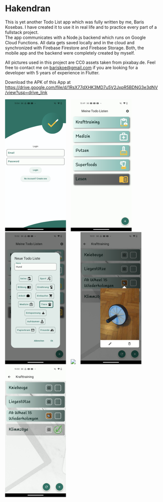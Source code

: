 # Hakendran

This is yet another Todo List app which was fully written by me, Baris Kosebas. I have created it to use it in real life
and to practice every part of a fullstack project.  
The app communicates with a Node.js backend which runs on Google Cloud Functions. All data gets saved locally and in the cloud and synchronized 
with Firebase Firestore and Firebase Storage.
Both, the mobile app and the backend were completely created by myself. 

All pictures used in this project are CC0 assets taken from pixabay.de. 
Feel free to contact me on bariskoe@gmail.com if you are looking for a developer with 5 years of experience in Flutter.

Download the APK of this App at 
https://drive.google.com/file/d/1RsX77dXHK3MD7u5V2JxpR5BDNG3e3dNV/view?usp=drive_link



<img src="screenshots/login.png" width="200">  &nbsp;&nbsp; <img src="screenshots/meine_listen.png" width="200"> &nbsp;&nbsp;  <img src="screenshots/new_list_dialog.png" width="200"> &nbsp;&nbsp;  <img src="screenshots/new_todo_dialog.jpg" width="200"> &nbsp;&nbsp;  <img src="screenshots/photo_popover.png" width="200">   &nbsp;&nbsp;  <img src="screenshots/todo_list.png" width="200"> 